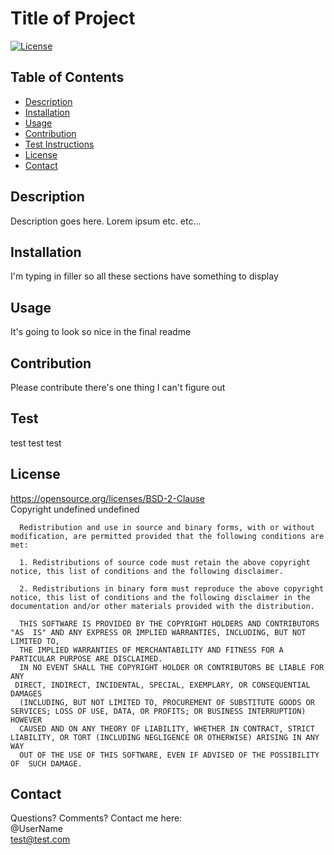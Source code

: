 # Title of Project
  [![License](https://img.shields.io/badge/License-BSD%202--Clause-orange.svg)](https://opensource.org/licenses/BSD-2-Clause)  
  ## Table of Contents
  - [Description](#description)
  - [Installation](#installation)
  - [Usage](#usage)
  - [Contribution](#contribution)
  - [Test Instructions](#test)
  - [License](#license)
  - [Contact](#contact)
## Description
Description goes here. Lorem ipsum etc. etc...

## Installation 
I'm typing in filler so all these sections have something to display

## Usage
It's going to look so nice in the final readme

## Contribution
Please contribute there's one thing I can't figure out

## Test
test test test

## License
https://opensource.org/licenses/BSD-2-Clause  
Copyright undefined undefined

      Redistribution and use in source and binary forms, with or without modification, are permitted provided that the following conditions are met:
      
      1. Redistributions of source code must retain the above copyright notice, this list of conditions and the following disclaimer.
      
      2. Redistributions in binary form must reproduce the above copyright notice, this list of conditions and the following disclaimer in the documentation and/or other materials provided with the distribution.
      
      THIS SOFTWARE IS PROVIDED BY THE COPYRIGHT HOLDERS AND CONTRIBUTORS "AS  IS" AND ANY EXPRESS OR IMPLIED WARRANTIES, INCLUDING, BUT NOT LIMITED TO,   
      THE IMPLIED WARRANTIES OF MERCHANTABILITY AND FITNESS FOR A PARTICULAR PURPOSE ARE DISCLAIMED.  
      IN NO EVENT SHALL THE COPYRIGHT HOLDER OR CONTRIBUTORS BE LIABLE FOR ANY  
     DIRECT, INDIRECT, INCIDENTAL, SPECIAL, EXEMPLARY, OR CONSEQUENTIAL DAMAGES  
      (INCLUDING, BUT NOT LIMITED TO, PROCUREMENT OF SUBSTITUTE GOODS OR SERVICES; LOSS OF USE, DATA, OR PROFITS; OR BUSINESS INTERRUPTION) HOWEVER  
      CAUSED AND ON ANY THEORY OF LIABILITY, WHETHER IN CONTRACT, STRICT  LIABILITY, OR TORT (INCLUDING NEGLIGENCE OR OTHERWISE) ARISING IN ANY WAY  
      OUT OF THE USE OF THIS SOFTWARE, EVEN IF ADVISED OF THE POSSIBILITY OF  SUCH DAMAGE.

## Contact
Questions? Comments? Contact me here:  
@UserName  
test@test.com
